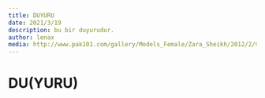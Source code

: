 ```yaml
---
title: DUYURU
date: 2021/3/19
description: bu bir duyurudur.
author: lenax
media: http://www.pak101.com/gallery/Models_Female/Zara_Sheikh/2012/2/9/Zara_Sheikh_picjpg_26_tqxiv_Pak101(dot)com.jpg
---
```


# DU(YURU)
